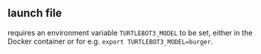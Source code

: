 ## launch file
requires an environment variable `TURTLEBOT3_MODEL` to be set, either in the Docker container or for e.g.
`export TURTLEBOT3_MODEL=burger`.